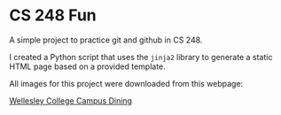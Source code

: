 # CS 248 Fun
A simple project to practice git and github in CS 248.

I created a Python script that uses the `jinja2` library to generate a static HTML page based on a provided template. 

All images for this project were downloaded from this webpage:

[Wellesley College Campus Dining](https://www.wellesley.edu/life-at-wellesley/campus-dining)
